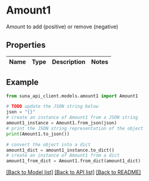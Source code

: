 # Amount1

Amount to add (positive) or remove (negative)

## Properties

Name | Type | Description | Notes
------------ | ------------- | ------------- | -------------

## Example

```python
from suna_api_client.models.amount1 import Amount1

# TODO update the JSON string below
json = "{}"
# create an instance of Amount1 from a JSON string
amount1_instance = Amount1.from_json(json)
# print the JSON string representation of the object
print(Amount1.to_json())

# convert the object into a dict
amount1_dict = amount1_instance.to_dict()
# create an instance of Amount1 from a dict
amount1_from_dict = Amount1.from_dict(amount1_dict)
```
[[Back to Model list]](../README.md#documentation-for-models) [[Back to API list]](../README.md#documentation-for-api-endpoints) [[Back to README]](../README.md)


